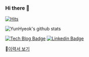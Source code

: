 ### Hi there 👋 
[![Hits](https://hits.seeyoufarm.com/api/count/incr/badge.svg?url=https%3A%2F%2Fgithub.com%2FJoYunHyeok&count_bg=%2379C83D&title_bg=%23555555&icon=&icon_color=%23E7E7E7&title=hits&edge_flat=false)](https://hits.seeyoufarm.com)

![YunHyeok's github stats](https://github-readme-stats.vercel.app/api?username=JoYunHyeok&show_icons=true)


[![Tech Blog Badge](http://img.shields.io/badge/-Tech%20blog-black?style=flat-square&logo=github&link=https://toitoitoi79.tistory.com/)](https://reliablecho-programming.tistory.com/)
[![Linkedin Badge](https://img.shields.io/badge/-LinkedIn-blue?style=flat-square&logo=Linkedin&logoColor=white&link=https://www.linkedin.com/in/seungeon-j-109950191/)](https://www.linkedin.com/in/yoonhyeokjo1010/)

📜[이력서 보기](https://www.notion.so/Jo-Yun-Hyeok-ed4073e088bd4837890919199242ef8e)

<!-- - [이력서(Resume)](노션링크)
- [프로젝트(Project)](노션링크)
 -->
 


<!--
**JoYunHyeok/JoYunHyeok** is a ✨ _special_ ✨ repository because its `README.md` (this file) appears on your GitHub profile.

Here are some ideas to get you started:

- 🔭 I’m currently working on ...
- 🌱 I’m currently learning ...
- 👯 I’m looking to collaborate on ...
- 🤔 I’m looking for help with ...
- 💬 Ask me about ...
- 📫 How to reach me: ...
- 😄 Pronouns: ...
- ⚡ Fun fact: ...
-->
